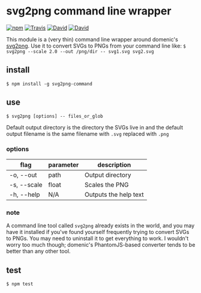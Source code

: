 # svg2png command line wrapper

[![npm](https://img.shields.io/npm/v/svg2png-command.svg?style=flat-square)](https://www.npmjs.com/package/svg2png-command)
[![Travis](https://img.shields.io/travis/mcous/svg2png-command.svg?style=flat-square)](https://travis-ci.org/mcous/svg2png-command)
[![David](https://img.shields.io/david/mcous/svg2png-command.svg?style=flat-square)](https://david-dm.org/mcous/svg2png-command)
[![David](https://img.shields.io/david/dev/mcous/svg2png-command.svg?style=flat-square)](https://david-dm.org/mcous/svg2png-command#info=devDependencies&view=table)

This module is a (very thin) command line wrapper around domenic's [svg2png](https://github.com/domenic/svg2png). Use it to convert SVGs to PNGs from your command line like: `$ svg2png --scale 2.0 --out /png/dir -- svg1.svg svg2.svg`

## install

`$ npm install -g svg2png-command`

## use

`$ svg2png [options] -- files_or_glob`

Default output directory is the directory the SVGs live in and the default output filename is the same filename with `.svg` replaced with `.png`

### options

flag        | parameter | description
------------|-----------|-------------
-o, --out   | path      | Output directory
-s, --scale | float     | Scales the PNG
-h, --help  | N/A       | Outputs the help text

### note

A command line tool called `svg2png` already exists in the world, and you may have it installed if you've found yourself frequently trying to convert SVGs to PNGs. You may need to uninstall it to get everything to work. I wouldn't worry too much though; domenic's PhantomJS-based converter tends to be better than any other tool.

## test

`$ npm test`
